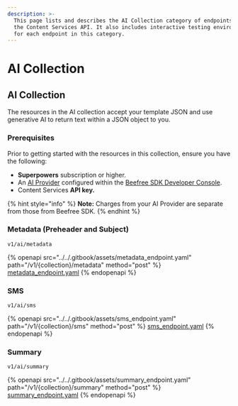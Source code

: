 ```yaml
---
description: >-
  This page lists and describes the AI Collection category of endpoints within
  the Content Services API. It also includes interactive testing environments
  for each endpoint in this category.
---
```


# AI Collection

## AI Collection

The resources in the AI collection accept your template JSON and use generative AI to return text within a JSON object to you.

### Prerequisites <a href="#prerequisites" id="prerequisites"></a>

Prior to getting started with the resources in this collection, ensure you have the following:

* **Superpowers** subscription or higher.
* An [AI Provider](../../builder-addons/addons/partner-addons/ai-writing-assistant/available-providers/) configured within the [Beefree SDK Developer Console](https://developers.beefree.io/accounts/login/?from=website_menu).
* Content Services **API key.**

{% hint style="info" %}
**Note:** Charges from your AI Provider are separate from those from Beefree SDK.
{% endhint %}

### Metadata (Preheader and Subject) <a href="#metadata" id="metadata"></a>

`v1/ai/metadata`

{% openapi src="../../.gitbook/assets/metadata_endpoint.yaml" path="/v1/{collection}/metadata" method="post" %}
[metadata_endpoint.yaml](../../.gitbook/assets/metadata_endpoint.yaml)
{% endopenapi %}

### SMS <a href="#sms" id="sms"></a>

`v1/ai/sms`

{% openapi src="../../.gitbook/assets/sms_endpoint.yaml" path="/v1/{collection}/sms" method="post" %}
[sms_endpoint.yaml](../../.gitbook/assets/sms_endpoint.yaml)
{% endopenapi %}

### Summary

`v1/ai/summary`

{% openapi src="../../.gitbook/assets/summary_endpoint.yaml" path="/v1/{collection}/summary" method="post" %}
[summary_endpoint.yaml](../../.gitbook/assets/summary_endpoint.yaml)
{% endopenapi %}
